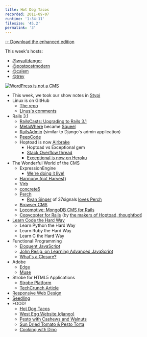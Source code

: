 ```yaml
---
title: Hot Dog Tacos
recorded: 2011-09-07
runtime: '1:34:11'
filesize: '45.2'
permalink: '3'
---
```


[☞ Download the enhanced edition](http://jawgrind.s3.amazonaws.com/Jawgrind-Episode-3.m4a)

This week's hosts:

- [@wyattdanger](https://twitter.com/wyattdanger)
- [@postpostmodern](https://twitter.com/postpostmodern)
- [@calem](https://twitter.com/calem)
- [@trey](https://twitter.com/trey)

[![WordPress is not a CMS](http://jawgrind.s3.amazonaws.com/Jawgrind-Episode-3.jpg)](http://trey.cc/post/136160816/ceci-nes-pas-une-cms)

- This week, we took our show notes in [Stypi](http://www.stypi.com)
- Linux is on GitHub
    - [The repo](https://github.com/torvalds/linux)
    - [Linus's comments](http://blueparen.com/node/12)
- Rails 3.1
    - [RailsCasts: Upgrading to Rails 3.1](http://railscasts.com/episodes/282-upgrading-to-rails-3-1)
    - [MetaWhere](http://metautonomo.us/projects/metawhere/) became [Squeel](http://metautonomo.us/projects/squeel/)
    - [RailsAdmin](https://github.com/sferik/rails_admin) (similar to Django's admin application)
    - [PeepCode](http://peepcode.com/products/meet-rails-3-ii)
    - Hoptoad is now [Airbrake](http://airbrakeapp.com/)
        - Hoptoad vs Exceptional gem
        - [Stack Overflow thread](http://wyttdn.gr/x)
        - [Exceptional is now on Heroku](http://addons.heroku.com/exceptional)
- The Wonderful World of the CMS
    - ExpressionEngine
        - [We're doing it live!](http://www.youtube.com/watch?v=fXZj4Wy58Pk)
    - [Harmony (not Harvest)](http://get.harmonyapp.com/)
    - [Virb](http://virb.com/)
    - [concrete5](http://www.concrete5.org/)
    - [Perch](http://grabaperch.com/)
        - [Ryan Singer](http://feltpresence.com/) of 37signals [loves Perch](https://twitter.com/rjs/status/75963354220478464)
    - [Browser CMS](http://www.browsercms.org/)
    - [Locomotive: MongoDB CMS for Rails](http://www.locomotivecms.com/)
    - [Copycopter for Rails](https://copycopter.com/) (by [the makers of Hoptoad, thoughtbot](http://thoughtbot.com/))
- [Learn Code the Hard Way](http://learncodethehardway.org/)
    - Learn Python the Hard Way
    - Learn Ruby the Hard Way
    - Learn C the Hard Way
- Functional Programming
    - [Eloquent JavaScript](http://eloquentjavascript.net/chapter6.html)
    - [John Resig: on Learning Advanced JavaScript](http://ejohn.org/apps/learn/)
    - [What's a Closure?](http://nathansjslessons.appspot.com/)
- Adobe
    - [Edge](http://labs.adobe.com/technologies/edge/)
    - [Muse](http://muse.adobe.com/)
- Strobe for HTML5 Applications
    - [Strobe Platform](http://www.strobecorp.com/products-platform/)
    - [TechCrunch Article](http://techcrunch.com/2011/09/01/strobe-launches-game-changing-html5-app-platform/)
- [Responsive Web Design](http://trey.cc/post/9844209995/responsive-web-design)
- [Seedling](http://preview.seedlinglog.com/)
- FOOD!
    - [Hot Dog Tacos](http://eggandtoast.com/wyattdanger/card/8/)
    - [West Egg Website (django)](http://westeggcafe.com/)
    - [Pesto with Cashews and Walnuts](http://eggandtoast.com/trey/card/207/)
    - [Sun Dried Tomato &amp; Pesto Torta](http://www.epicurious.com/recipes/food/views/Sun-Dried-Tomato-and-Pesto-Torta-102634)
    - [Cooking with Dino](https://mltshp.com/p/4ITI)
